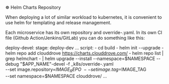 ☸️ Helm Charts Repository

When deploying a lot of similar workload to kubernetes, it is convenient to use helm for templating and release management.


Each microservice has its own repository and override-<env>.yaml. In its own CI file (Github Action/Jenkins/GitLab) you can do something like this:

deploy-devel:
    stage: deploy-dev
...
    script:
    - cd build
    - helm init --upgrade
    - helm repo add clouddrove https://charts.clouddrove.com/
    - helm repo list | grep helmchart
    - |
      helm upgrade --install --namespace=$NAMESPACE --debug "$APP_NAME"-devel -f _k8s/override-<env>.yaml \
        --set image.repository=$IMAGE_REPO \
        --set image.tag=$IMAGE_TAG \
        --set namespace=$NAMESPACE 
        clouddrove/<application>
... 
